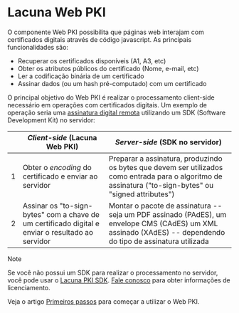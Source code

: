 ﻿# Lacuna Web PKI

O componente Web PKI possibilita que páginas web interajam com certificados digitais através de código javascript. As principais funcionalidades são:

* Recuperar os certificados disponíveis (A1, A3, etc)
* Obter os atributos públicos do certificado (Nome, e-mail, etc)
* Ler a codificação binária de um certificado
* Assinar dados (ou um hash pré-computado) com um certificado

O principal objetivo do Web PKI é realizar o processamento client-side necessário em operações com certificados digitais. Um exemplo de operação seria uma
[assinatura digital remota](../pki-guide/web-remote.md) utilizando um SDK (Software Development Kit) no servidor:

|   | *Client-side* (Lacuna Web PKI)                                                                    | *Server-side* (SDK no servidor)                                                                                                                              |
| - | ------------------------------------------------------------------------------------------------- | ------------------------------------------------------------------------------------------------------------------------------------------------------------ |
| 1 | Obter o *encoding* do certificado e enviar ao servidor                                            | Preparar a assinatura, produzindo os bytes que devem ser utilizados como entrada para o algoritmo de assinatura ("to-sign-bytes" ou "signed attributes")     |
| 2 | Assinar os "to-sign-bytes" com a chave de um certificado digital e enviar o resultado ao servidor | Montar o pacote de assinatura -- seja um PDF assinado (PAdES), um envelope CMS (CAdES) um XML assinado (XAdES) -- dependendo do tipo de assinatura utilizada |

> [!NOTE]
> Se você não possui um SDK para realizar o processamento no servidor, você pode usar o [Lacuna PKI SDK](../pki-sdk/index.md).
> [Fale conosco](https://www.lacunasoftware.com/pt/home/purchase) para obter informações de licenciamento.

Veja o artigo [Primeiros passos](get-started.md) para começar a utilizar o Web PKI.
